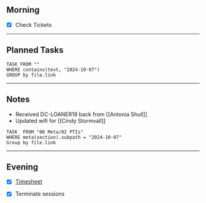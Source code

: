 ## Morning
- [x] Check Tickets

---
## Planned Tasks
~~~dataview
TASK FROM ""
WHERE contains(text, "2024-10-07")
GROUP by file.link
~~~
---
## Notes
- Received DC-LOANER19 back from [[Antonia Shull]]
- Updated wifi for [[Cindy Stormvall]]

~~~dataview
TASK  FROM "00 Meta/02 PTIs"
WHERE meta(section).subpath = "2024-10-07"
Group by file.link
~~~
---
## Evening
- [x] [Timesheet]()
- [x] Terminate sessions

